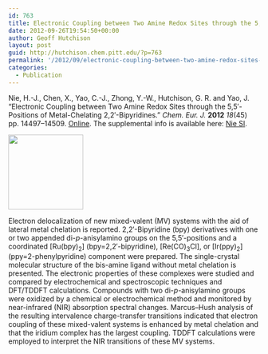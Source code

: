 ```yaml
---
id: 763
title: Electronic Coupling between Two Amine Redox Sites through the 5,5′-Positions of Metal-Chelating 2,2′-Bipyridines
date: 2012-09-26T19:54:50+00:00
author: Geoff Hutchison
layout: post
guid: http://hutchison.chem.pitt.edu/?p=763
permalink: '/2012/09/electronic-coupling-between-two-amine-redox-sites-through-the-55%e2%80%b2-positions-of-metal-chelating-22%e2%80%b2-bipyridines/'
categories:
  - Publication
---
```

Nie, H.-J., Chen, X., Yao, C.-J., Zhong, Y.-W., Hutchison, G. R. and Yao, J. &#8220;Electronic Coupling between Two Amine Redox Sites through the 5,5′-Positions of Metal-Chelating 2,2′-Bipyridines.&#8221; _Chem. Eur. J._ **2012** _18_(45) pp. 14497–14509. [Online](http://dx.doi.org/10.1002/chem.201201813). The supplemental info is available here: [Nie SI](http://onlinelibrary.wiley.com/store/10.1002/chem.201201813/asset/supinfo/chem_201201813_sm_miscellaneous_information.pdf?v=1&s=0bf75015706ec5973277de831e6d26f6828ce886).

<!--more-->

[<img class="alignleft  wp-image-769" title="BipyBridgeTOC" alt="" src="https://i2.wp.com/pre.hutchison.chem.pitt.edu/wordpress/wp-content/uploads/2012/09/BipyBridgeTOC11-150x150.png?resize=150%2C150" width="150" height="150" srcset="https://i2.wp.com/hutchison.chem.pitt.edu/wordpress/wp-content/uploads/2012/09/BipyBridgeTOC11.png?resize=150%2C150 150w, https://i2.wp.com/hutchison.chem.pitt.edu/wordpress/wp-content/uploads/2012/09/BipyBridgeTOC11.png?zoom=2&resize=150%2C150 300w, https://i2.wp.com/hutchison.chem.pitt.edu/wordpress/wp-content/uploads/2012/09/BipyBridgeTOC11.png?zoom=3&resize=150%2C150 450w" sizes="(max-width: 150px) 100vw, 150px" data-recalc-dims="1" />](https://i1.wp.com/pre.hutchison.chem.pitt.edu/wordpress/wp-content/uploads/2012/09/BipyBridgeTOC11.png)

Electron delocalization of new mixed-valent (MV) systems with the aid of lateral metal chelation is reported. 2,2′-Bipyridine (bpy) derivatives with one or two appended di-_p_-anisylamino groups on the 5,5′-positions and a coordinated [Ru(bpy)<sub>2</sub>] (bpy=2,2′-bipyridine), [Re(CO)<sub>3</sub>Cl], or [Ir(ppy)<sub>2</sub>] (ppy=2-phenylpyridine) component were prepared. The single-crystal molecular structure of the bis-amine ligand without metal chelation is presented. The electronic properties of these complexes were studied and compared by electrochemical and spectroscopic techniques and DFT/TDDFT calculations. Compounds with two di-_p_-anisylamino groups were oxidized by a chemical or electrochemical method and monitored by near-infrared (NIR) absorption spectral changes. Marcus–Hush analysis of the resulting intervalence charge-transfer transitions indicated that electron coupling of these mixed-valent systems is enhanced by metal chelation and that the iridium complex has the largest coupling. TDDFT calculations were employed to interpret the NIR transitions of these MV systems.